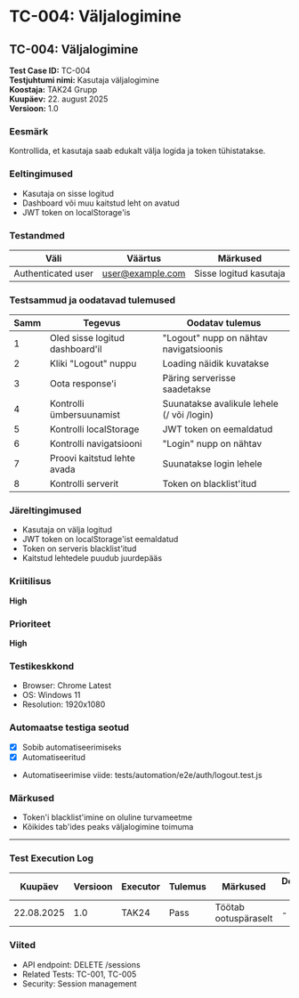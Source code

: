 # TC-004: Väljalogimine

## TC-004: Väljalogimine

**Test Case ID:** TC-004  
**Testjuhtumi nimi:** Kasutaja väljalogimine  
**Koostaja:** TAK24 Grupp  
**Kuupäev:** 22. august 2025  
**Versioon:** 1.0  

### Eesmärk
Kontrollida, et kasutaja saab edukalt välja logida ja token tühistatakse.

### Eeltingimused
- Kasutaja on sisse logitud
- Dashboard või muu kaitstud leht on avatud
- JWT token on localStorage'is

### Testandmed
| Väli | Väärtus | Märkused |
|------|---------|-----------|
| Authenticated user | user@example.com | Sisse logitud kasutaja |

### Testsammud ja oodatavad tulemused

| Samm | Tegevus | Oodatav tulemus |
|------|---------|-----------------|
| 1 | Oled sisse logitud dashboard'il | "Logout" nupp on nähtav navigatsioonis |
| 2 | Kliki "Logout" nuppu | Loading näidik kuvatakse |
| 3 | Oota response'i | Päring serverisse saadetakse |
| 4 | Kontrolli ümbersuunamist | Suunatakse avalikule lehele (/ või /login) |
| 5 | Kontrolli localStorage | JWT token on eemaldatud |
| 6 | Kontrolli navigatsiooni | "Login" nupp on nähtav |
| 7 | Proovi kaitstud lehte avada | Suunatakse login lehele |
| 8 | Kontrolli serverit | Token on blacklist'itud |

### Järeltingimused
- Kasutaja on välja logitud
- JWT token on localStorage'ist eemaldatud
- Token on serveris blacklist'itud
- Kaitstud lehtedele puudub juurdepääs

### Kriitilisus
**High**

### Prioriteet
**High**

### Testikeskkond
- Browser: Chrome Latest
- OS: Windows 11
- Resolution: 1920x1080

### Automaatse testiga seotud
- [x] Sobib automatiseerimiseks
- [x] Automatiseeritud
- Automatiseerimise viide: tests/automation/e2e/auth/logout.test.js

### Märkused
- Token'i blacklist'imine on oluline turvameetme
- Kõikides tab'ides peaks väljalogimine toimuma

---

### Test Execution Log

| Kuupäev | Versioon | Executor | Tulemus | Märkused | Defekti ID |
|---------|----------|----------|---------|-----------|------------|
| 22.08.2025 | 1.0 | TAK24 | Pass | Töötab ootuspäraselt | - |

### Viited
- API endpoint: DELETE /sessions
- Related Tests: TC-001, TC-005
- Security: Session management
